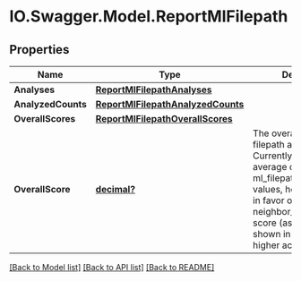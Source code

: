 # IO.Swagger.Model.ReportMlFilepath
## Properties

Name | Type | Description | Notes
------------ | ------------- | ------------- | -------------
**Analyses** | [**ReportMlFilepathAnalyses**](ReportMlFilepathAnalyses.md) |  | 
**AnalyzedCounts** | [**ReportMlFilepathAnalyzedCounts**](ReportMlFilepathAnalyzedCounts.md) |  | 
**OverallScores** | [**ReportMlFilepathOverallScores**](ReportMlFilepathOverallScores.md) |  | 
**OverallScore** | [**decimal?**](BigDecimal.md) | The overall score for the filepath analyses. Currently just a weighted average of the ml_filepath.overall_scores values, heavily weighted in favor of the neighbor_maliciousness score (as this is what&#x27;s shown in the UI and has higher accuracy).  | 

[[Back to Model list]](../README.md#documentation-for-models) [[Back to API list]](../README.md#documentation-for-api-endpoints) [[Back to README]](../README.md)

